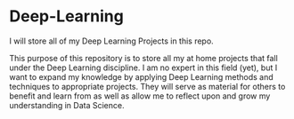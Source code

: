 # Deep-Learning
I will store all of my Deep Learning Projects in this repo.


This purpose of this repository is to store all my at home projects that fall under the Deep Learning discipline. I am no expert in this field (yet), but I want to expand my knowledge by applying Deep Learning methods and techniques to appropriate projects. They will serve as material for others to benefit and learn from as well as allow me to reflect upon and grow my understanding in Data Science.
